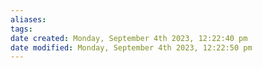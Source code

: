```yaml
---
aliases: 
tags: 
date created: Monday, September 4th 2023, 12:22:40 pm
date modified: Monday, September 4th 2023, 12:22:50 pm
---
```

